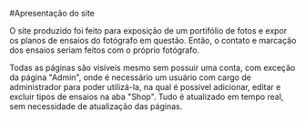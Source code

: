 #Apresentação do site

O site produzido foi feito para exposição de um portifólio de fotos e expor os planos de ensaios do fotógrafo em questão. Então, o contato e marcação dos ensaios seriam feitos com o próprio fotógrafo.

Todas as páginas são visíveis mesmo sem possuir uma conta, com exceção da página "Admin", onde é necessário um usuário com cargo de administrador para poder utilizá-la, na qual é possível adicionar, editar e excluir tipos de ensaios na aba "Shop". Tudo é atualizado em tempo real, sem necessidade de atualização das páginas.